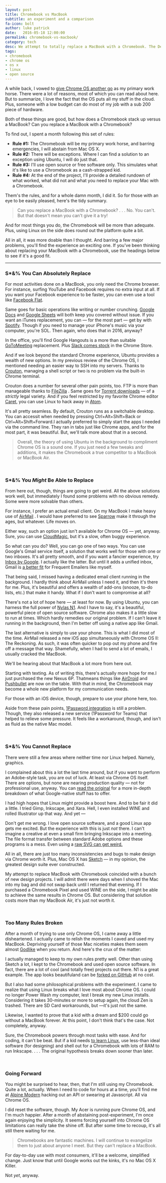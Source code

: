 ```yaml
---
layout: post
title: Chromebook vs MacBook
subtitle: an experiment and a comparison
fa-icon: bolt
author: luke patrick
date:   2016-05-18 12:00:00
permalink: chromebook-vs-macbook/
category: tech
desc: We attempt to totally replace a MacBook with a Chromebook. The Devil is in the details, and our comparison is chock-full of details. 
tags:
- chromebook
- chrome os
- os x
- linux
- open source
---
```


A while back, I vowed to [give Chrome OS another go](http://routerchowder.com/chromebook-replacing-macbook/) as my primary work horse. There were a lot of reasons, most of which you can read about here. But to summarize, I love the fact that the OS puts all my stuff in the cloud. Plus, someone with a low budget can do most of my job with a sub 200 piece of hardware.

Both of these things are good, but how does a Chromebook stack up versus a MacBook? Can you replace a MacBook with a Chromebook?

To find out, I spent a month following this set of rules:

- **Rule #1:** The Chromebook will be my primary work horse, and barring emergencies, I will abstain from Mac OS X.
- **Rule #2:** There will be exceptions. Where I can find a solution to an exception using Ubuntu, I will do just that.
- **Rule #3:** I'll use open source or free software only. This simulates what it's like to use a Chromebook as a cash-strapped kid.
- **Rule #4:** At the end of the project, I'll provide a detailed rundown of what worked, what did not and what you need to replace your Mac with a Chromebook.

Them's the rules, and for a whole damn month, I did it. So for those with an eye to be easily pleased, here's the tidy summary.

> Can you replace a MacBook with a Chromebook? . . . No. You can't. But that doesn't mean you can't give it a try!

And for most things you do, the Chromebook will be more than adequate. Plus, using Linux on the side does round out the platform quite a bit.

All in all, it was more doable than I thought. And barring a few major problems, you'll find the experience an exciting one. If you've been thinking about replacing your MacBook with a Chromebook, use the headings below to see if it's a good fit.

___

### S*&% You Can Absolutely Replace

For most activities done on a MacBook, you only need the Chrome browser. For instance, surfing YouTube and Facebook requires no extra input at all. If you want your Facebook experience to be faster, you can even use a tool like  [Facebook Flat](https://chrome.google.com/webstore/detail/facebook-flat/kadbillinepbjlgenaliokdhejdmmlgp?hl=en-US).

Same goes for basic operations like writing or number crunching.  [Google Docs](http://docs.google.com) and  [Google Sheets](http://sheets.google.com) will both keep you covered without issue. If you want an iTunes replacement, you can — for the most part — get by with  [Spotify](http://spotify.com). Though if you need to manage your iPhone's music via your computer, you're SOL. Then again, who does that in 2016, anyway?

In the office, you'll find Google Hangouts is a more than suitable  [GoToMeeting](http://gotomeeting.com) replacement. Plus  [Slack comes stock](https://chrome.google.com/webstore/detail/slack/jeogkiiogjbmhklcnbgkdcjoioegiknm?hl=en-US) in the Chrome Store.

And if we look beyond the standard Chrome experience, Ubuntu provides a wealth of new options. In my previous review of the Chrome OS, I mentioned needing an easier way to SSH into my servers. Thanks to [Crouton](https://github.com/dnschneid/crouton), managing a shell script or two is no problem via the built-in Chrome terminal.

Crouton does a number for several other pain points, too. FTP is more than manageable thanks to [FileZilla](https://filezilla-project.org/) . Same goes for [Torrent downloads](https://www.transmissionbt.com/) — of a *strictly* legal variety. And if you feel restricted by my favorite Chrome editor [Caret](https://chrome.google.com/webstore/detail/caret/fljalecfjciodhpcledpamjachpmelml?hl=en), you can use Linux to hack away in [Atom](https://atom.io/).

It's all pretty seamless. By default, Crouton runs as a switchable desktop. You can accessit when needed by pressing Ctrl+Alt+Shift+Back or Ctrl+Alt+Shift+Forward.I actually preferred to simply start the apps I needed via the command line. They ran in tabs just like Chrome apps, and for the most part, it was beautiful. But, we'll talk more about that in a second.

> Overall, the theory of using Ubuntu in the background to compliment Chrome OS is a sound one. If you just need a few tweaks and additions, it makes the Chromebook a true competitor to a MacBook or MacBook Air.

&nbsp;

### S*&% You _Might_ Be Able to Replace

From here out, though, things are going to get weird. All the above solutions work well, but immediately I found some problems with no obvious remedy. Some were more solvable than others.

For instance, I prefer an actual email client. On my MacBook I make heavy use of [AirMail](http://airmailapp.com/) . I would have preferred to see [Sparrow](http://www.macrumors.com/2015/02/17/google-pulls-sparrow/) make it through the ages, but whatever. Life moves on.

Either way, such an option just isn't available for Chrome OS — yet, anyway. Sure, you can use [CloudMagic](https://chrome.google.com/webstore/detail/cloudmagic/kddkcfbhnacmdhojcgppgpdhimdldane?hl=en-US), but it's a slow, often buggy experience.

So what can you do? Well, you can go one of two ways. You can use Google's Gmail service itself, a solution that works well for those with one or two inboxes. It's all pretty smooth, and if you want a fancier experience, try [Inbox by Google](https://www.google.com/inbox/). I actually like the latter. But until it adds a unified inbox, Gmail is [a better fit](https://gmail.googleblog.com/2015/03/all-your-mail-together-in-one-place.html) for Frequent Emailers like myself.

That being said, I missed having a dedicated email client running in the background. I hardly think about AirMail unless I need it, and then it's there for me. Plus, it's beautiful and offers a wealth of add-ons (snooze, to-do lists, etc.) that make it handy. What if I don't want to compromise at all?

There's not a lot of hope here — at least for now. By using Ubuntu, you can harness the full power of [Nylas N1](https://nylas.com/). And I have to say, it's a beautiful, powerful piece of open source software. Chrome also makes it a little slow to run at times. Which hardly remedies our original problem. If I can't leave it running in the background, then I'm better off using a native app like Gmail.

The last alternative is simply to use your phone. This is what I did most of the time. AirMail released a new iOS app simultaneously with Chrome OS II: The Reckoning. As such, it was often quicker to pop out my phone and fire off a message that way. Shamefully, when I had to send a lot of emails, I usually cracked the MacBook.

We'll be hearing about that MacBook a lot more from here out.

Starting with texting. As of writing this, there's actually more hope for me.I just purchased the new Nexus 6P. Thatmeans things like [AirDroid](https://www.airdroid.com/) and [Pushbullet](https://www.pushbullet.com/) are now on the table. With that in mind, the Chromebook may become a whole new platform for my communication needs.

For those with an iOS device, though, prepare to use your phone here, too.

Aside from these pain points, [1Password integration](https://agilebits.com/) is still a problem. Though, they also released a new service (1Password for Teams) that helped to relieve some pressure. It feels like a workaround, though, and isn't as fluid as the native Mac model.

&nbsp;

### S*&% You Cannot Replace

There were still a few areas where neither time nor Linux helped. Namely, graphics.

I complained about this a lot the last time around, but if you want to perform an Adobe-style task, you are out of luck. At least via Chrome OS itself. There are options, but none are nearing production quality — not for professional use, anyway. You can [read the original](http://routerchowder.com/chromebook-for-web-development/) for a more in-depth breakdown of what Google-native stuff has to offer.

I had high hopes that Linux might provide a boost here. And to be fair it did a little. I tried Gimp, Inkscape, and Xara. Hell, I even installed WINE and rolled Illustrator up that way. And yet —

Don't get me wrong. I love open source software, and a good Linux app gets me excited. But the experience with this is just *not* there. I can't imagine a creative at even a small firm bringing Inkscape into a meeting. The file format transfer between standard Adobe options and these programs is a mess. Even using a [raw SVG can get weird.](http://www.howtogeek.com/wp-content/uploads/2009/11/x5bsod.png.pagespeed.gp+jp+jw+pj+js+rj+rp+rw+ri+cp+md.ic.vYS2_0xBFt.png)

All in all, there are just too many inconsistencies and bugs to make design via Chrome worth it. Plus, Mac OS X has [Sketch](http://www.sketchapp.com/) — in my opinion, the greatest design suite ever constructed.

My attempt to replace MacBook with Chromebook coincided with a bunch of new design projects. I will admit there were days when I shoved the Mac into my bag and did not swap back until I returned that evening. If I purchased a Chromebook Pixel and used WINE on the side, I might be able to achieve the same results in Chrome OS. But considering that solution costs more than my MacBook Air, it's just not worth it.

&nbsp;

### Too Many Rules Broken

After a month of trying to use only Chrome OS, I came away a little disheartened. I actually came to relish the moments I caved and used my MacBook. Depriving yourself of those Mac niceties makes them seem almost [Godlike](http://www.modernthrill.com/wp-content/uploads/2013/05/arrested-development-in-god-we-trust-10.jpg) when you return. And here's the crux of the matter:

I actually managed to keep to my own rules pretty well. Other than using Sketch a lot, I kept to the Chromebook and used open source software. In fact, there are a lot of cool (and totally free) projects out there. N1 is a great example. The app looks beautifuland can be [forked on GitHub](https://github.com/nylas/N1) at no cost.

But I also had some philosophical problems with the experiment. I came to realize that using Linux breaks what I love most about Chrome OS. I could no longer Power Wash my computer, lest I break my new Linux installs. Considering it takes 30-minutes or more to setup again, the cloud Zen is trashed. There are SD Card workarounds, but —it's just not the same.

Likewise, I wanted to prove that a kid with a dream and $200 could go without a MacBook forever. At this point, I don't think that's the case. Not completely, anyway.

Sure, the Chromebook powers through most tasks with ease. And for coding, it can't be beat. But if a kid needs [to learn Linux](https://media.giphy.com/media/XreQmk7ETCak0/giphy.gif), use less-than ideal software (for designing) and shell out for a Chromebook with lots of RAM to run Inkscape. . . . The original hypothesis breaks down sooner than later.

&nbsp;

### Going Forward

You might be surprised to hear, then, that I'm still using my Chromebook. Quite a lot, actually. When I need to code for hours at a time, you'll find me at [Alpine Modern](http://www.yelp.com/biz/alpine-modern-cafe-boulder-3) hacking out an API or swearing at Javascript. All via Chrome OS.

I did reset the software, though. My Acer is running pure Chrome OS, and I'm much happier. After a month of abstaining post-experiment, I'm once again enjoying the simplicity. It seems forcing yourself into Chrome OS limitations can really take the shine off. But after some time to recoup, it's all still there waiting for me.

> Chromebooks are fantastic machines. I will continue to evangelize them to just about anyone I meet. But they can't replace a MacBook.

For day-to-day use with most consumers, it'll be a welcome, simplified change. Just know that until Google works out the kinks, it's no Mac OS X Killer.

Not *yet*, anyway.

